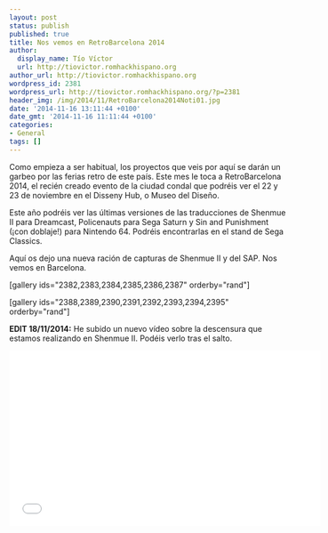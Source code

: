 ```yaml
---
layout: post
status: publish
published: true
title: Nos vemos en RetroBarcelona 2014
author:
  display_name: Tío Víctor
  url: http://tiovictor.romhackhispano.org
author_url: http://tiovictor.romhackhispano.org
wordpress_id: 2381
wordpress_url: http://tiovictor.romhackhispano.org/?p=2381
header_img: /img/2014/11/RetroBarcelona2014Noti01.jpg
date: '2014-11-16 13:11:44 +0100'
date_gmt: '2014-11-16 11:11:44 +0100'
categories:
- General
tags: []
---
```

Como empieza a ser habitual, los proyectos que veis por aquí se darán un garbeo por las ferias retro de este país. Este mes le toca a RetroBarcelona 2014, el recién creado evento de la ciudad condal que podréis ver el 22 y 23 de noviembre en el Disseny Hub, o Museo del Diseño.

Este año podréis ver las últimas versiones de las traducciones de Shenmue II para Dreamcast, Policenauts para Sega Saturn y Sin and Punishment (¡con doblaje!) para Nintendo 64. Podréis encontrarlas en el stand de Sega Classics.

Aquí os dejo una nueva ración de capturas de Shenmue II y del SAP. Nos vemos en Barcelona.

[gallery ids="2382,2383,2384,2385,2386,2387" orderby="rand"]

[gallery ids="2388,2389,2390,2391,2392,2393,2394,2395" orderby="rand"]

**EDIT 18/11/2014:** He subido un nuevo vídeo sobre la descensura que estamos realizando en Shenmue II. Podéis verlo tras el salto.

<!--more-->

<p style="text-align: center;"><iframe src="//www.youtube.com/embed/aqfjxUU6mcU" width="560" height="315" frameborder="0" allowfullscreen="allowfullscreen"></iframe></p>
